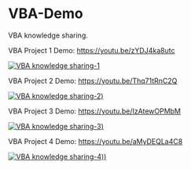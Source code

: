 # VBA-Demo
VBA knowledge sharing.

VBA Project 1
Demo: https://youtu.be/zYDJ4ka8utc

[![VBA knowledge sharing-1](https://i9.ytimg.com/vi/zYDJ4ka8utc/mq1.jpg?sqp=CLTtv4kG&rs=AOn4CLC-RxcIHrxjtMyNPDg88N5mdV9Z6A)](https://youtu.be/zYDJ4ka8utc "VBA knowledge sharing")


VBA Project 2
Demo: https://youtu.be/Thq71tRnC2Q

[![VBA knowledge sharing-2](https://user-images.githubusercontent.com/25396389/131750987-03312b0d-f0cd-4c38-8eb9-811f91d07a9f.png))](https://youtu.be/Thq71tRnC2Q "VBA knowledge sharing")

VBA Project 3
Demo: https://youtu.be/IzAtewOPMbM

[![VBA knowledge sharing-3](https://i9.ytimg.com/vi/IzAtewOPMbM/mq1.jpg?sqp=CODvv4kG&rs=AOn4CLBycKHx1yjM7ZGlcppNilXS3QjRAA))](https://youtu.be/IzAtewOPMbM "VBA knowledge sharing")

VBA Project 4
Demo: https://youtu.be/aMyDEQLa4C8

[![VBA knowledge sharing-4](https://user-images.githubusercontent.com/25396389/131751127-71bceee3-1b42-4eee-ac5b-edd9f0c184cd.png)))](https://youtu.be/aMyDEQLa4C8 "VBA knowledge sharing")

